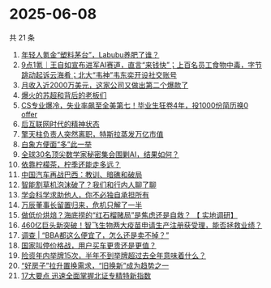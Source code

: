 # 2025-06-08

共 21 条

<!-- BEGIN 36KR -->
<!-- 最后更新时间 2025-06-08 03:06:47 +0800 -->
1. [年轻人氪金“塑料茅台”，Labubu养肥了谁？](https://36kr.com/p/3325169117997575)
1. [9点1氪｜王自如宣布进军AI赛道，直言“来钱快”；上百名员工食物中毒，字节跳动起诉云海肴；北大“韦神”韦东奕开设社交账号](https://36kr.com/p/3325686325733633)
1. [月收入近2000万美元，这家公司又做出第二个爆款了](https://36kr.com/p/3325079522798083)
1. [爆火的苏超和背后的老板们](https://36kr.com/p/3325120328919300)
1. [CS专业爆冷，失业率飙至全美第七！毕业生狂卷4年，投1000份简历换0 offer](https://36kr.com/p/3326229213833476)
1. [后互联网时代的精神状态](https://36kr.com/p/3325079848772868)
1. [擎天柱负责人突然离职，特斯拉蒸发万亿市值](https://36kr.com/p/3326212051905026)
1. [白象方便面“多”此一举](https://36kr.com/p/3324967283878144)
1. [全球30名顶尖数学家秘密集会围剿AI，结果如何？](https://36kr.com/p/3326142457113093)
1. [依靠柠檬茶，柠季还能走多远？](https://36kr.com/p/3325759399601667)
1. [中国汽车再战巴西：教训、暗礁和破局](https://36kr.com/p/3325701286685191)
1. [智能割草机泡沫破了？我们和行内人聊了聊](https://36kr.com/p/3325082596320776)
1. [学会科学求助他人，你不必独自承担所有](https://36kr.com/p/3303883848637190)
1. [万辰董事长留置归来，危机只解了一半](https://36kr.com/p/3325825316070916)
1. [做低价烘焙？海底捞的“红石榴赌局”是焦虑还是自救？ 【 实地调研】](https://36kr.com/p/3325795217663234)
1. [460亿巨头新突破！智飞生物两大疫苗申请生产注册获受理，能否拯救业绩？](https://36kr.com/p/3325868239661573)
1. [调查 | “BBA都这么便宜了，怎么还是卖不掉？”](https://36kr.com/p/3325701316979203)
1. [国家叫停价格战，用户买车更贵还是更值？](https://36kr.com/p/3325722057681417)
1. [险资年内举牌15次，半年不到举牌超过去全年意味着什么？](https://36kr.com/p/3325971781576199)
1. [“好房子”拉升置换需求，“旧换新”成为趋势之一](https://36kr.com/p/3326255538284809)
1. [17大要点   迅速全面掌握北证专精特新指数](https://36kr.com/p/3325960043833608)
<!-- END 36KR -->
